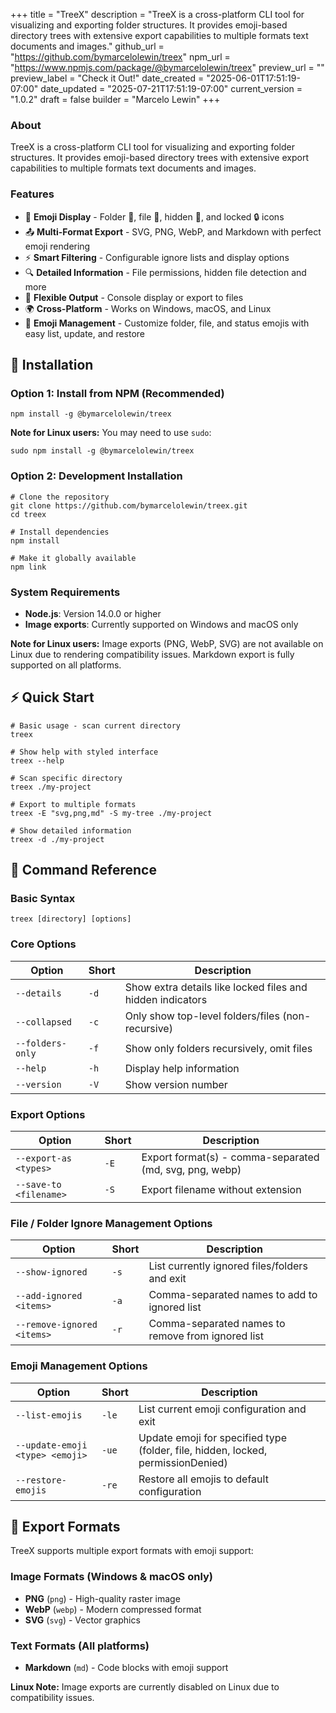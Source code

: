 +++
title = "TreeX"
description = "TreeX is a cross-platform CLI tool for visualizing and exporting folder structures. It provides emoji-based directory trees with extensive export capabilities to multiple formats text documents and images."
github_url = "https://github.com/bymarcelolewin/treex"
npm_url = "https://www.npmjs.com/package/@bymarcelolewin/treex"
preview_url = ""
preview_label = "Check it Out!"
date_created = "2025-06-01T17:51:19-07:00"
date_updated = "2025-07-21T17:51:19-07:00"
current_version = "1.0.2"
draft = false
builder = "Marcelo Lewin"
+++

### About
TreeX is a cross-platform CLI tool for visualizing and exporting folder structures. It provides emoji-based directory trees with extensive export capabilities to multiple formats text documents and images.

### Features
- 🎨 **Emoji Display** - Folder 📂, file 📄, hidden 🫥, and locked 🔒 icons
- 📤 **Multi-Format Export** - SVG, PNG, WebP, and Markdown with perfect emoji rendering
- ⚡ **Smart Filtering** - Configurable ignore lists and display options
- 🔍 **Detailed Information** - File permissions, hidden file detection and more
- 🎯 **Flexible Output** - Console display or export to files
- 🌍 **Cross-Platform** - Works on Windows, macOS, and Linux
- 🎨 **Emoji Management** - Customize folder, file, and status emojis with easy list, update, and restore 

## 🚀 Installation

### Option 1: Install from NPM (Recommended)
```
npm install -g @bymarcelolewin/treex
```

**Note for Linux users:** You may need to use `sudo`:
```
sudo npm install -g @bymarcelolewin/treex
```

### Option 2: Development Installation
```
# Clone the repository
git clone https://github.com/bymarcelolewin/treex.git
cd treex

# Install dependencies
npm install

# Make it globally available
npm link
```

### System Requirements
- **Node.js**: Version 14.0.0 or higher
- **Image exports**: Currently supported on Windows and macOS only

**Note for Linux users:** Image exports (PNG, WebP, SVG) are not available on Linux due to rendering compatibility issues. Markdown export is fully supported on all platforms.

## ⚡ Quick Start

```
# Basic usage - scan current directory
treex

# Show help with styled interface  
treex --help

# Scan specific directory
treex ./my-project

# Export to multiple formats
treex -E "svg,png,md" -S my-tree ./my-project

# Show detailed information
treex -d ./my-project
```

## 📖 Command Reference

### Basic Syntax
```
treex [directory] [options]
```

### Core Options

| Option | Short | Description |
|--------|-------|-------------|
| `--details` | `-d` | Show extra details like locked files and hidden indicators |
| `--collapsed` | `-c` | Only show top-level folders/files (non-recursive) |
| `--folders-only` | `-f` | Show only folders recursively, omit files |
| `--help` | `-h` | Display help information |
| `--version` | `-V` | Show version number |

### Export Options

| Option | Short | Description |
|--------|-------|-------------|
| `--export-as <types>` | `-E` | Export format(s) - comma-separated (md, svg, png, webp) |
| `--save-to <filename>` | `-S` | Export filename without extension |

### File / Folder Ignore Management Options

| Option | Short | Description |
|--------|-------|-------------|
| `--show-ignored` | `-s` | List currently ignored files/folders and exit |
| `--add-ignored <items>` | `-a` | Comma-separated names to add to ignored list |
| `--remove-ignored <items>` | `-r` | Comma-separated names to remove from ignored list |

### Emoji Management Options

| Option | Short | Description |
|--------|-------|-------------|
| `--list-emojis` | `-le` | List current emoji configuration and exit |
| `--update-emoji <type> <emoji>` | `-ue` | Update emoji for specified type (folder, file, hidden, locked, permissionDenied) |
| `--restore-emojis` | `-re` | Restore all emojis to default configuration |

## 📁 Export Formats

TreeX supports multiple export formats with emoji support:

### Image Formats (Windows & macOS only)
- **PNG** (`png`) - High-quality raster image
- **WebP** (`webp`) - Modern compressed format  
- **SVG** (`svg`) - Vector graphics

### Text Formats (All platforms)
- **Markdown** (`md`) - Code blocks with emoji support

**Linux Note:** Image exports are currently disabled on Linux due to compatibility issues.